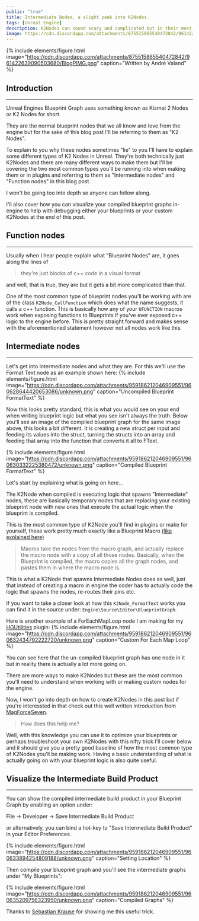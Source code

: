 ```yaml
---
public: "true"
title: Intermediate Nodes, a slight peek into K2Nodes.
tags: [Unreal Engine]
description: K2Nodes can sound scary and complicated but in their most basic form they're not really. Let's take a small peek under the hood to learn more...
image: https://cdn.discordapp.com/attachments/875515865540472842/961422639090503680/BlogPIMG.png
---
```


<!-- Intro Image -->

{% include elements/figure.html image="https://cdn.discordapp.com/attachments/875515865540472842/961422639090503680/BlogPIMG.png" caption="Written by André Valand" %}

<!-- Blog Post Content -->

## Introduction
---

Unreal Engines Blueprint Graph uses something known as Kismet 2 Nodes or K2 Nodes for short.

They are the normal blueprint nodes that we all know and love from the engine but for the sake of this blog post I'll be referring to them as "K2 Nodes".

To explain to you why these nodes sometimes "lie" to you I'll have to explain some different types of K2 Nodes in Unreal.
They're both technically just K2Nodes and there are many different ways to make them but I'll be covering the two most common types you'll be running into when making them or in plugins and referring to them as "Intermediate nodes" and "Function nodes" in this blog post.

I won't be going too into depth so anyone can follow along.

I'll also cover how you can visualize your compiled blueprint graphs in-engine to help with debugging either your blueprints or your custom K2Nodes at the end of this post.

## Function nodes
---

Usually when I hear people explain what "Blueprint Nodes" are, it goes along the lines of 
>they're just blocks of c++ code in a visual format

and well, that is true, they are but it gets a bit more complicated than that.

One of the most common type of blueprint nodes you'll be working with are of the class `K2Node_CallFunction` which does what the name suggests, it calls a c++ function. 
This is basically how any of your `UFUNCTION` macros work when exposing functions to Blueprints if you've ever exposed c++ logic to the engine before. This is pretty straight forward and makes sense with the aforementioned statement however not all nodes work like this.

## Intermediate nodes
---

Let's get into intermediate nodes and what they are. For this we'll use the Format Text node as an example shown here:
{% include elements/figure.html image="https://cdn.discordapp.com/attachments/959186212046909551/960628644420653086/unknown.png" caption="Uncompiled Blueprint FormatText" %}

Now this looks pretty standard, this is what you would see on your end when writing blueprint logic but what you see isn't always the truth.
Below you'll see an image of the compiled blueprint graph for the same image above, this looks a bit different. It is creating a new struct per input and feeding its values into the struct, turning the structs into an array and feeding that array into the function that converts it all to FText.

{% include elements/figure.html image="https://cdn.discordapp.com/attachments/959186212046909551/960630332225380472/unknown.png" caption="Compiled Blueprint FormatText" %}

Let's start by explaining what is going on here...

The K2Node when compiled is executing logic that spawns "Intermediate" nodes, these are basically temporary nodes that are replacing your existing blueprint node with new ones that execute the actual logic when the blueprint is compiled.

This is the most common type of K2Node you'll find in plugins or make for yourself, these work pretty much exactly like a Blueprint Macro [(like explained here)](https://docs.unrealengine.com/4.27/en-US/ProgrammingAndScripting/Blueprints/BestPractices/)

> Macros take the nodes from the macro graph, and actually replace the macro node with a copy of all those nodes. Basically, when the Blueprint is compiled, the macro copies all the graph nodes, and pastes them in where the macro node is.

This is what a K2Node that spawns Intermediate Nodes does as well, just that instead of creating a macro in engine the coder has to actually code the logic that spawns the nodes, re-routes their pins etc.

If you want to take a closer look at how this `K2Node_FormatText` works you can find it in the source under: `Engine\Source\Editor\BlueprintGraph`.

Here is another example of a ForEachMapLoop node I am making for my [HGUtilities](https://prestiges.no/projects/hgutilities) plugin:
{% include elements/figure.html image="https://cdn.discordapp.com/attachments/959186212046909551/960632434792222720/unknown.png" caption="Custom For Each Map Loop" %}

You can see here that the un-compiled blueprint graph has one node in it but in reality there is actually a lot more going on.

There are more ways to make K2Nodes but these are the most common you'll need to understand when working with or making custom nodes for the engine.

Now, I won't go into depth on how to create K2Nodes in this post but if you're interessted in that check out this well written introduction from [MagForceSeven](https://www.gamedev.net/tutorials/programming/engines-and-middleware/improving-ue4-blueprint-usability-with-custom-nodes-r5694/).

>How does this help me?

Well, with this knowledge you can use it to optimize your blueprints or perhaps troubleshoot your own K2Nodes with this nifty trick I'll cover below and it should give you a pretty good baseline of how the most common type of K2Nodes you'll be making work. Having a basic understanding of what is actually going on with your blueprint logic is also quite useful.

## Visualize the Intermediate Build Product
---

You can show the compiled intermediate build product in your Blueprint Graph by enabling an option under:

 File -> Developer -> Save Intermediate Build Product

or alternatively, you can bind a hot-key to "Save Intermediate Build Product" in your Editor Preferences.
 
{% include elements/figure.html image="https://cdn.discordapp.com/attachments/959186212046909551/960633894254809188/unknown.png" caption="Setting Location" %}

Then compile your blueprint graph and you'll see the intermediate graphs under "My Blueprints":

{% include elements/figure.html image="https://cdn.discordapp.com/attachments/959186212046909551/960635209756323950/unknown.png" caption="Compiled Graphs" %}

Thanks to [Sebastian Krause](https://twitter.com/HatiEth) for showing me this useful trick.
